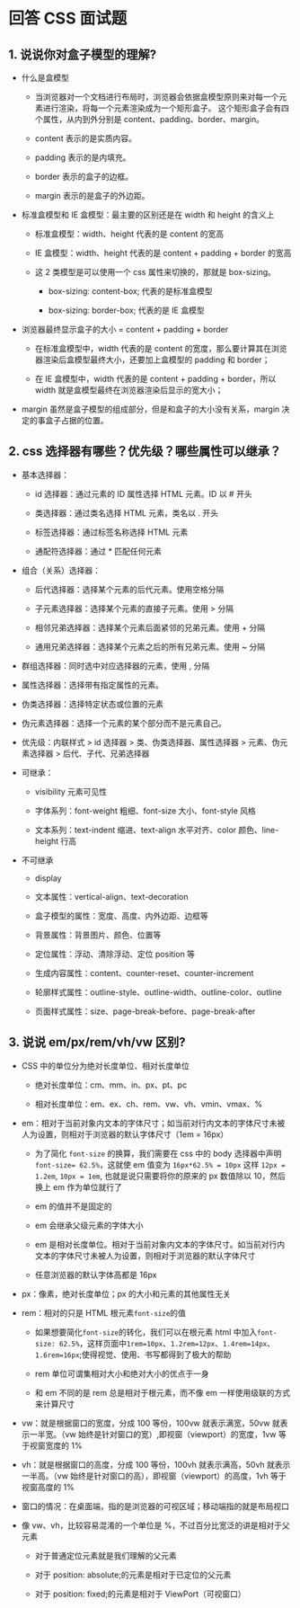 # 回答 CSS 面试题

## 1. 说说你对盒子模型的理解?

- 什么是盒模型

  - 当浏览器对一个文档进行布局时，浏览器会依据盒模型原则来对每一个元素进行渲染，将每一个元素渲染成为一个矩形盒子。
    这个矩形盒子会有四个属性，从内到外分别是 content、padding、border、margin。

  - content 表示的是实质内容。

  - padding 表示的是内填充。

  - border 表示的盒子的边框。

  - margin 表示的是盒子的外边距。

- 标准盒模型和 IE 盒模型：最主要的区别还是在 width 和 height 的含义上

  - 标准盒模型：width、height 代表的是 content 的宽高

  - IE 盒模型：width、height 代表的是 content + padding + border 的宽高

  - 这 2 类模型是可以使用一个 css 属性来切换的，那就是 box-sizing。

    - box-sizing: content-box; 代表的是标准盒模型

    - box-sizing: border-box; 代表的是 IE 盒模型

- 浏览器最终显示盒子的大小 = content + padding + border

  - 在标准盒模型中，width 代表的是 content 的宽度，那么要计算其在浏览器渲染后盒模型最终大小，还要加上盒模型的 padding 和 border；

  - 在 IE 盒模型中，width 代表的是 content + padding + border，所以 width 就是盒模型最终在浏览器渲染后显示的宽大小；

- margin 虽然是盒子模型的组成部分，但是和盒子的大小没有关系，margin 决定的事盒子占据的位置。

## 2. css 选择器有哪些？优先级？哪些属性可以继承？

- 基本选择器：

  - id 选择器：通过元素的 ID 属性选择 HTML 元素。ID 以 # 开头

  - 类选择器：通过类名选择 HTML 元素，类名以 . 开头

  - 标签选择器：通过标签名称选择 HTML 元素

  - 通配符选择器：通过 \* 匹配任何元素

- 组合（关系）选择器：

  - 后代选择器：选择某个元素的后代元素。使用空格分隔

  - 子元素选择器：选择某个元素的直接子元素。使用 > 分隔

  - 相邻兄弟选择器：选择某个元素后面紧邻的兄弟元素。使用 + 分隔

  - 通用兄弟选择器：选择某个元素之后的所有兄弟元素。使用 ~ 分隔

- 群组选择器：同时选中对应选择器的元素，使用 , 分隔

- 属性选择器：选择带有指定属性的元素。

- 伪类选择器：选择特定状态或位置的元素

- 伪元素选择器：选择一个元素的某个部分而不是元素自己。

- 优先级：内联样式 > id 选择器 > 类、伪类选择器、属性选择器 > 元素、伪元素选择器 > 后代、子代、兄弟选择器

- 可继承：

  - visibility 元素可见性

  - 字体系列：font-weight 粗细、font-size 大小、font-style 风格

  - 文本系列：text-indent 缩进、text-align 水平对齐、color 颜色、line-height 行高

- 不可继承

  - display

  - 文本属性：vertical-align、text-decoration

  - 盒子模型的属性：宽度、高度、内外边距、边框等

  - 背景属性：背景图片、颜色、位置等

  - 定位属性：浮动、清除浮动、定位 position 等

  - 生成内容属性：content、counter-reset、counter-increment

  - 轮廓样式属性：outline-style、outline-width、outline-color、outline

  - 页面样式属性：size、page-break-before、page-break-after

## 3. 说说 em/px/rem/vh/vw 区别?

- CSS 中的单位分为绝对长度单位、相对长度单位

  - 绝对长度单位：cm、mm、in、px、pt、pc

  - 相对长度单位：em、ex、ch、rem、vw、vh、vmin、vmax、%

- em：相对于当前对象内文本的字体尺寸；如当前对行内文本的字体尺寸未被人为设置，则相对于浏览器的默认字体尺寸（1em = 16px）

  - 为了简化 `font-size` 的换算，我们需要在 css 中的 body 选择器中声明 `font-size= 62.5%`，这就使 em 值变为 `16px*62.5% = 10px` 这样 `12px = 1.2em`, `10px = 1em`, 也就是说只需要将你的原来的 px 数值除以 10，然后换上 em 作为单位就行了

  - em 的值并不是固定的

  - em 会继承父级元素的字体大小

  - em 是相对长度单位。相对于当前对象内文本的字体尺寸。如当前对行内文本的字体尺寸未被人为设置，则相对于浏览器的默认字体尺寸

  - 任意浏览器的默认字体高都是 16px

- px：像素，绝对长度单位；px 的大小和元素的其他属性无关

- rem：相对的只是 HTML 根元素`font-size`的值

  - 如果想要简化`font-size`的转化，我们可以在根元素 html 中加入`font-size: 62.5%`，这样页面中`1rem=10px`、`1.2rem=12px`、`1.4rem=14px`、`1.6rem=16px`;使得视觉、使用、书写都得到了极大的帮助

  - rem 单位可谓集相对大小和绝对大小的优点于一身

  - 和 em 不同的是 rem 总是相对于根元素，而不像 em 一样使用级联的方式来计算尺寸

- vw：就是根据窗口的宽度，分成 100 等份，100vw 就表示满宽，50vw 就表示一半宽。（vw 始终是针对窗口的宽）,即视窗（viewport）的宽度，1vw 等于视窗宽度的 1%

- vh：就是根据窗口的高度，分成 100 等份，100vh 就表示满高，50vh 就表示一半高。（vw 始终是针对窗口的高），即视窗（viewport）的高度，1vh 等于视窗高度的 1%

- 窗口的情况：在桌面端，指的是浏览器的可视区域；移动端指的就是布局视口

- 像 vw、vh，比较容易混淆的一个单位是 %，不过百分比宽泛的讲是相对于父元素

  - 对于普通定位元素就是我们理解的父元素

  - 对于 position: absolute;的元素是相对于已定位的父元素

  - 对于 position: fixed;的元素是相对于 ViewPort（可视窗口）
